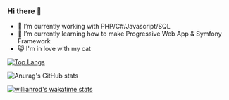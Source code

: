 ### Hi there 👋

- 🔭 I’m currently working with PHP/C#/Javascript/SQL
- 🌱 I’m currently learning how to make Progressive Web App & Symfony Framework
- :smile_cat: I'm in love with my cat

[![Top Langs](https://github-readme-stats.vercel.app/api/top-langs/?username=amelie-chardon&theme=dracula&langs_count=6&layout=compact&count_private=true)](https://github.com/amelie-chardon/github-readme-stats)

![Anurag's GitHub stats](https://github-readme-stats.vercel.app/api?username=amelie-chardon&theme=dracula&count_private=true)

[![willianrod's wakatime stats](https://github-readme-stats.vercel.app/api/wakatime?username=amelie_chardon&layout=compact&theme=dracula)](https://github.com/amelie-chardon/github-readme-stats)

